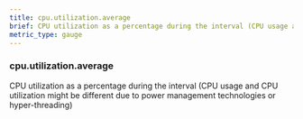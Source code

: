 ```yaml
---
title: cpu.utilization.average
brief: CPU utilization as a percentage during the interval (CPU usage and CPU utilization might be different due to power management technologies or hyper-threading)
metric_type: gauge
---
```

### cpu.utilization.average

CPU utilization as a percentage during the interval (CPU usage and CPU utilization might be different due to power management technologies or hyper-threading)